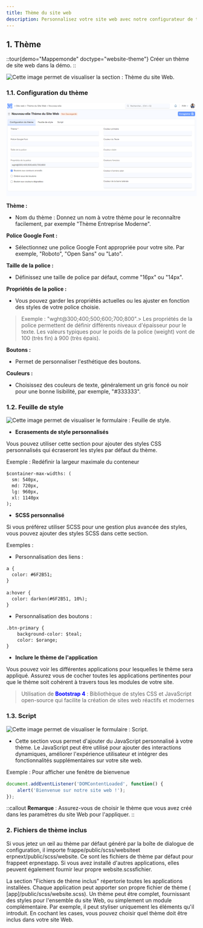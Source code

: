 ```yaml
---
title: Thème du site web
description: Personnalisez votre site web avec notre configurateur de thème complet, offrant des options avancées pour les polices Google, les couleurs et les styles CSS/SCSS, ainsi que des scripts JavaScript, afin de créer une expérience visuelle et interactive unique pour votre entreprise.
---
```


## 1. **Thème**

::tour{demo="Mappemonde" doctype="website-theme"}
Créer un thème de site web dans la démo.
::

![Cette image permet de visualiser la section : Thème du site Web.](/2.Th%C3%A8me%20du%20site%20web.png)

### 1.1. **Configuration du thème**

![Cette image permet de visualiser le formulaire : Configuration de thème.](/1.Th%C3%A8me%20du%20site%20.png)

**Thème :**

- Nom du thème : Donnez un nom à votre thème pour le reconnaître facilement, par exemple "Thème Entreprise Moderne".

**Police Google Font :**

- Sélectionnez une police Google Font appropriée pour votre site. Par exemple, "Roboto", "Open Sans" ou "Lato".

**Taille de la police :**

- Définissez une taille de police par défaut, comme "16px" ou "14px".

**Propriétés de la police :**

- Vous pouvez garder les propriétés actuelles ou les ajuster en fonction des styles de votre police choisie.

> Exemple : "wght\@300;400;500;600;700;800".> Les propriétés de la police permettent de définir différents niveaux d'épaisseur pour le texte. Les valeurs typiques pour le poids de la police (weight) vont de 100 (très fin) à 900 (très épais).

**Boutons  :**

- Permet de personnaliser l'esthétique des boutons.

**Couleurs  :**

- Choisissez des couleurs de texte, généralement un gris foncé ou noir pour une bonne lisibilité, par exemple, "#333333".

### 1.2. **Feuille de style**

![Cette image permet de visualiser le formulaire : Feuille de style.](/2.feuille%20de%20style%20th%C3%A8me%20du%20site%20.png)



- **Ecrasements de style personnalisés**

Vous pouvez utiliser cette section pour ajouter des styles CSS personnalisés qui écraseront les styles par défaut du thème.

Exemple : Redéfinir la largeur maximale du conteneur

```text
$container-max-widths: (
  sm: 540px,
  md: 720px,
  lg: 960px,
  xl: 1140px
);
```

- **SCSS personnalisé**

Si vous préférez utiliser SCSS pour une gestion plus avancée des styles, vous pouvez ajouter des styles SCSS dans cette section.

Exemples :

- Personnalisation des liens :

```text
a {
  color: #6F2B51; 
}

a:hover {
  color: darken(#6F2B51, 10%); 
}
```

- Personnalisation des boutons :

```text
.btn-primary {
    background-color: $teal;
    color: $orange;
}
```

- **Inclure le thème de l'application**

Vous pouvez voir les différentes applications pour lesquelles le thème sera appliqué. Assurez vous de cocher toutes les applications pertinentes pour que le thème soit cohérent à travers tous les modules de votre site.

> Utilisation de <span style="color:blue;"><strong>Bootstrap 4</strong></span> : Bibliothèque de styles CSS et JavaScript open-source qui facilite la création de sites web réactifs et modernes


### 1.3. **Script**

![Cette image permet de visualiser le formulaire : Script.](/3.Script%20th%C3%A8me%20du%20site%20.png)

- Cette section vous permet d'ajouter du JavaScript personnalisé à votre thème. Le JavaScript peut être utilisé pour ajouter des interactions dynamiques, améliorer l'expérience utilisateur et intégrer des fonctionnalités supplémentaires sur votre site web.

Exemple : Pour afficher une fenêtre de bienvenue

```js
document.addEventListener('DOMContentLoaded', function() {
    alert('Bienvenue sur notre site web !');
});
```

::callout
**Remarque** : Assurez-vous de choisir le thème que vous avez créé dans les paramètres du site Web pour l'appliquer.
::

### 2. Fichiers de thème inclus

Si vous jetez un œil au thème par défaut généré par la boîte de dialogue de configuration, il importe frappe/public/scss/websiteet erpnext/public/scss/website. Ce sont les fichiers de thème par défaut pour frappeet erpnextapp. Si vous avez installé d'autres applications, elles peuvent également fournir leur propre website.scssfichier.

La section "Fichiers de thème inclus" répertorie toutes les applications installées. Chaque application peut apporter son propre fichier de thème ( [app]/public/scss/website.scss). Un thème peut être complet, fournissant des styles pour l'ensemble du site Web, ou simplement un module complémentaire. Par exemple, il peut styliser uniquement les éléments qu'il introduit. En cochant les cases, vous pouvez choisir quel thème doit être inclus dans votre site Web.

###
